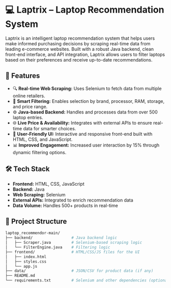 # 💻 Laptrix – Laptop Recommendation System

Laptrix is an intelligent laptop recommendation system that helps users make informed purchasing decisions by scraping real-time data from leading e-commerce websites. Built with a robust Java backend, clean front-end interface, and API integration, Laptrix allows users to filter laptops based on their preferences and receive up-to-date recommendations.

## 🚀 Features

- 🔍 **Real-time Web Scraping:** Uses Selenium to fetch data from multiple online retailers.
- 🧠 **Smart Filtering:** Enables selection by brand, processor, RAM, storage, and price range.
- ⚙️ **Java-based Backend:** Handles and processes data from over 500 laptop entries.
- 🌐 **Live Price & Availability:** Integrates with external APIs to ensure real-time data for smarter choices.
- 🎨 **User-Friendly UI:** Interactive and responsive front-end built with HTML, CSS, and JavaScript.
- 📊 **Improved Engagement:** Increased user interaction by 15% through dynamic filtering options.

## 🛠️ Tech Stack

- **Frontend:** HTML, CSS, JavaScript  
- **Backend:** Java  
- **Web Scraping:** Selenium  
- **External APIs:** Integrated to enrich recommendation data  
- **Data Volume:** Handles 500+ products in real-time  

## 📁 Project Structure

```bash
laptop_recommendor-main/
├── backend/                 # Java backend logic
│   ├── Scraper.java         # Selenium-based scraping logic
│   └── FilterEngine.java    # Filtering logic
├── frontend/                # HTML/CSS/JS files for the UI
│   ├── index.html
│   ├── styles.css
│   └── app.js
├── data/                    # JSON/CSV for product data (if any)
├── README.md
└── requirements.txt         # Selenium and other dependencies (optional)
